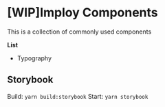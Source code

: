 # [WIP]Imploy Components

This is a collection of commonly used components

**List**

- Typography

## Storybook

Build: `yarn build:storybook`
Start: `yarn storybook`
